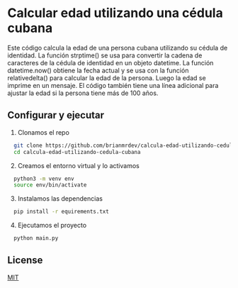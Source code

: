 
#  Calcular edad utilizando una cédula cubana

Este código calcula la edad de una persona cubana utilizando su cédula de identidad. La función strptime() se usa para convertir la cadena de caracteres de la cédula de identidad en un objeto datetime. La función datetime.now() obtiene la fecha actual y se usa con la función relativedelta() para calcular la edad de la persona. Luego la edad se imprime en un mensaje. El código también tiene una línea adicional para ajustar la edad si la persona tiene más de 100 años.
## Configurar y ejecutar

1. Clonamos el repo
```bash
  git clone https://github.com/brianmrdev/calcula-edad-utilizando-cedula-cubana.git
  cd calcula-edad-utilizando-cedula-cubana
```
2. Creamos el entorno virtual y lo activamos
```bash
  python3 -m venv env
  source env/bin/activate
```
3. Instalamos las dependencias
```bash
  pip install -r equirements.txt
```
4. Ejecutamos el proyecto
```bash
  python main.py
```
    
## License

[MIT](https://choosealicense.com/licenses/mit/)


